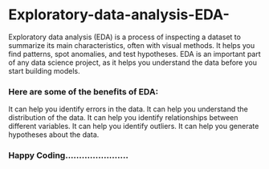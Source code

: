 # Exploratory-data-analysis-EDA-


Exploratory data analysis (EDA) is a process of inspecting a dataset to summarize its main characteristics, 
often with visual methods. It helps you find patterns, spot anomalies, and test hypotheses. EDA is an important part of any data science project, 
as it helps you understand the data before you start building models.





### Here are some of the benefits of EDA:


It can help you identify errors in the data.
It can help you understand the distribution of the data.
It can help you identify relationships between different variables.
It can help you identify outliers.
It can help you generate hypotheses about the data.


### Happy Coding.......................
